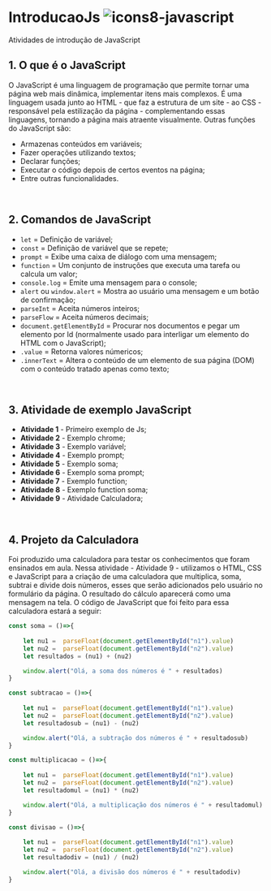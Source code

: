 # IntroducaoJs ![icons8-javascript](https://github.com/user-attachments/assets/6ec7738a-f4f6-4590-b583-980a5008446d)

 
Atividades de introdução de JavaScript 


## 1. O que é o JavaScript

   O JavaScript é uma linguagem de programação que permite tornar uma página web mais dinâmica, implementar itens mais complexos. É uma linguagem usada junto ao HTML - que faz a estrutura de um site - ao CSS - responsável pela estilização da página - complementando essas linguagens, tornando a página mais atraente visualmente. Outras funções do JavaScript são:
   
   * Armazenas conteúdos em variáveis;
   * Fazer operações utilizando textos;
   * Declarar funções;
   * Executar o código depois de certos eventos na página;
   * Entre outras funcionalidades.

<br>

## 2. Comandos de JavaScript

   * `let` = Definição de variável;
   * `const` = Definição de variável que se repete;
   * `prompt` = Exibe uma caixa de diálogo com uma mensagem;
   * `function` = Um conjunto de instruções que executa uma tarefa ou calcula um valor;
   * `console.log` = Emite uma mensagem para o console;
   * `alert` ou `window.alert` = Mostra ao usuário uma mensagem e um botão de confirmação;
   * `parseInt` = Aceita números inteiros;
   * `parseFlow` = Aceita números decimais;
   * `document.getElementById` = Procurar nos documentos e pegar um elemento por Id (normalmente usado para interligar um elemento do HTML com o JavaScript);
   * `.value` = Retorna valores númericos;
   * `.innerText` = Altera o conteúdo de um elemento de sua página (DOM) com o conteúdo tratado apenas como texto;

<br>

## 3. Atividade de exemplo JavaScript

   * **Atividade 1** - Primeiro exemplo de Js;
   * **Atividade 2** - Exemplo chrome;
   * **Atividade 3** - Exemplo variável;
   * **Atividade 4** - Exemplo prompt;
   * **Atividade 5** - Exemplo soma;
   * **Atividade 6** - Exemplo soma prompt;
   * **Atividade 7** - Exemplo function;
   * **Atividade 8** - Exemplo function soma;
   * **Atividade 9** - Atividade Calculadora;

<br>

## 4. Projeto da Calculadora 

  Foi produzido uma calculadora para testar os conhecimentos que foram ensinados em aula. Nessa atividade - Atividade 9 - utilizamos o HTML, CSS e JavaScript para a criação de uma calculadora que multiplica, soma, subtrai e divide dois números, esses que serão adicionados pelo usuário no formulário da página. O resultado do cálculo aparecerá como uma mensagem na tela. O código de JavaScript que foi feito para essa calculadora estará a seguir:

~~~JavaScript
const soma = ()=>{
    
    let nu1 =  parseFloat(document.getElementById("n1").value)
    let nu2 =  parseFloat(document.getElementById("n2").value)
    let resultados = (nu1) + (nu2)

    window.alert("Olá, a soma dos números é " + resultados)
}

const subtracao = ()=>{
    
    let nu1 =  parseFloat(document.getElementById("n1").value)
    let nu2 =  parseFloat(document.getElementById("n2").value)
    let resultadosub = (nu1) - (nu2)

    window.alert("Olá, a subtração dos números é " + resultadosub)
}

const multiplicacao = ()=>{
    
    let nu1 =  parseFloat(document.getElementById("n1").value)
    let nu2 =  parseFloat(document.getElementById("n2").value)
    let resultadomul = (nu1) * (nu2)

    window.alert("Olá, a multiplicação dos números é " + resultadomul)
}

const divisao = ()=>{
    
    let nu1 =  parseFloat(document.getElementById("n1").value)
    let nu2 =  parseFloat(document.getElementById("n2").value)
    let resultadodiv = (nu1) / (nu2)

    window.alert("Olá, a divisão dos números é " + resultadodiv)
}
